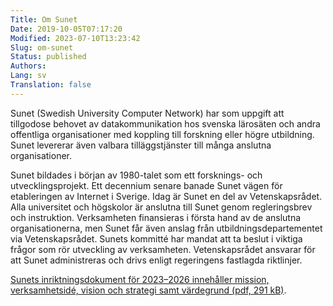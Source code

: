 ```yaml
---
Title: Om Sunet
Date: 2019-10-05T07:17:20
Modified: 2023-07-10T13:23:42
Slug: om-sunet
Status: published
Authors: 
Lang: sv
Translation: false
---
```


Sunet (Swedish University Computer Network) har som uppgift att tillgodose behovet av datakommunikation hos svenska lärosäten och andra offentliga organisationer med koppling till forskning eller högre utbildning. Sunet levererar även valbara tilläggstjänster till många anslutna organisationer.

Sunet bildades i början av 1980-talet som ett forsknings- och utvecklingsprojekt. Ett decennium senare banade Sunet vägen för etableringen av Internet i Sverige. Idag är Sunet en del av Vetenskapsrådet. Alla universitet och högskolor är anslutna till Sunet genom regleringsbrev och instruktion. Verksamheten finansieras i första hand av de anslutna organisationerna, men Sunet får även anslag från utbildningsdepartementet via Vetenskapsrådet. Sunets kommitté har mandat att ta beslut i viktiga frågor som rör utveckling av verksamheten. Vetenskapsrådet ansvarar för att Sunet administreras och drivs enligt regeringens fastlagda riktlinjer.

[Sunets inriktningsdokument för 2023–2026 innehåller mission, verksamhetsidé, vision och strategi samt värdegrund (pdf, 291 kB)](/wp-content/uploads/2023/07/Sunets-inriktning-2023-2026.pdf).

